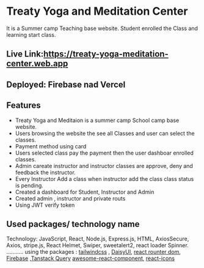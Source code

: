 
# Treaty Yoga and Meditation Center

It is a Summer camp Teaching base website. Student enrolled the Class and learning start class.


## Live Link:https://treaty-yoga-meditation-center.web.app
## Deployed: Firebase nad Vercel


## Features

- Treaty Yoga and Meditaion is a summer camp School camp base website.
- Users browsing  the website the see all Classes  and user can select the classes.
- Payment method using card
- Users selected class pay the payment then the user dashboar enrolled classes.
- Admin careate instructor and instructor classes are approve, deny and feedback the instructor.
- Every Instructor Add  a class when instructor add the class class status is pending. 
- Created a dashboard for Student, Instructor and Admin
- Created admin , instructor and private routs
- Using JWT verify token


## Used packages/ technology name
Technology: JavaScript, React, Node.js, Express.js, HTML, AxiosSecure, Axios, stripe.js, React Helmet, Swiper, sweetalert2, react loader Spinner. ........... 
using the packages :
[tailwindcss](https://tailwindcss.com/) ,
[DaisyUI](https://daisyui.com/),
[react rounter dom](https://reactrouter.com/en/main),
[Firebase](https://firebase.google.com/)
,[Tanstack Query](https://tanstack.com/)
[awesome-react-component](https://github.com/brillout/awesome-react-components),
[react-icons](https://react-icons.github.io/react-icons/)
